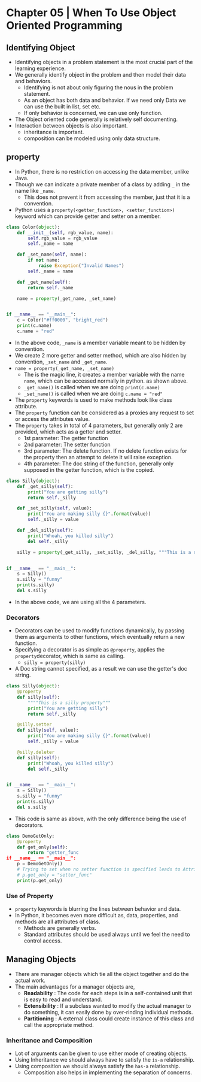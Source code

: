# Chapter 05 | When To Use Object Oriented Programming #

## Identifying Object ##

* Identifying objects in a problem statement is the most crucial part of the learning experience.
* We generally identify object in the problem and then model their data and behaviors.
    - Identifying is not about only figuring the nous in the problem statement.
    - As an object has both data and behavior. If we need only Data we can use the built in list, set etc.
    - If only behavior is concerned, we can use only function.
* The Object oriented code generally is relatively self documenting.
* Interaction between objects is also important.
    - inheritance is important.
    - composition can be modeled using only data structure.


## property ##
* In Python, there is no restriction on accessing the data member, unlike Java.
* Though we can indicate a private member of a class by adding `_` in the name like `_name`.
    - This does not prevent it from accessing the member, just that it is a convention.
* Python uses a `property(<getter_function>, <setter_function>)` keyword which can provide getter and setter on a member.

```python
class Color(object):
    def __init__(self, rgb_value, name):
        self.rgb_value = rgb_value
        self._name = name

    def _set_name(self, name):
        if not name:
            raise Exception("Invalid Names")
        self._name = name

    def _get_name(self):
        return self._name

    name = property(_get_name, _set_name)


if __name__ == "__main__":
    c = Color("#ff0000", "bright_red")
    print(c.name)
    c.name = "red"
```
* In the above code, `_name` is a member variable meant to be hidden by convention.
* We create 2 more getter and setter method, which are also hidden by convention, `_set_name` and `_get_name`.
* `name = property(_get_name, _set_name)`
    - The is the magic line, it creates a member variable with the name `name`, which can be accessed normally in python. as shown above.
    - `_get_name()` is called when we are doing `print(c.name)`
    - `_set_name()` is called when we are doing `c.name = "red"`
* The `property` keywords is used to make methods look like class attribute.
* The `property` function can be considered as a proxies any request to set or access the attributes value.
* The `property` takes in total of 4 parameters, but generally only 2 are provided, which acts as a getter and setter.
    - 1st parameter: The getter function
    - 2nd parameter: The setter function
    - 3rd parameter: The delete function. If no delete function exists for the property then an attempt to delete it will raise exception.
    - 4th parameter: The doc string of the function, generally only supposed in the getter function, which is the copied.

```python
class Silly(object):
    def _get_silly(self):
        print("You are getting silly")
        return self._silly

    def _set_silly(self, value):
        print("You are making silly {}".format(value))
        self._silly = value

    def _del_silly(self):
        print("Whoah, you killed silly")
        del self._silly

    silly = property(_get_silly, _set_silly, _del_silly, """This is a silly property""")


if __name__ == "__main__":
    s = Silly()
    s.silly = "funny"
    print(s.silly)
    del s.silly
```
* In the above code, we are using all the 4 parameters.


### Decorators ###
* Decorators can be used to modify functions dynamically, by passing them as arguments to other functions, which eventually return a new function.
* Specifying a decorator is as simple as `@property`, applies the `property`decorator, which is same as calling.
    - `silly = property(silly)`
* A Doc string cannot specified, as a result we can use the getter's doc string.

```python
class Silly(object):
    @property
    def silly(self):
        """"This is a silly property"""
        print("You are getting silly")
        return self._silly

    @silly.setter
    def silly(self, value):
        print("You are making silly {}".format(value))
        self._silly = value

    @silly.deleter
    def silly(self):
        print("Whoah, you killed silly")
        del self._silly


if __name__ == "__main__":
    s = Silly()
    s.silly = "funny"
    print(s.silly)
    del s.silly
```

* This code is same as above, with the only difference being the use of decorators.


```python
class DemoGetOnly:
    @property
    def get_only(self):
        return "getter_func
if __name__ == "__main__":
    p = DemoGetOnly()
    # Trying to set when no setter function is specified leads to AttributeError
    # p.get_only = "setter_func"
    print(p.get_only)
```



### Use of Property ###
* `property` keywords is blurring the lines between behavior and data.
* In Python, it becomes even more difficult as, data, properties, and methods are all attributes of class.
    - Methods are generally verbs.
    - Standard attributes should be used always until we feel the need to control access.


## Managing Objects ##
* There are manager objects which tie all the object together and do the actual work.
* The main advantages for a manager objects are, 
    - **Readability** : The code for each steps is in a self-contained unit that is easy to read and understand.
    - **Extensibility** : If a subclass wanted to modify the actual manager to do something, it can easily done by over-rinding individual methods.
    - **Partitioning** : A external class could create instance of this class and call the appropriate method.

### Inheritance and Composition ###
* Lot of arguments can be given to use either mode of creating objects.
* Using Inheritance we should always have to satisfy the `is-a` relationship.
* Using composition we should always satisfy the `has-a` relationship.
    - Composition also helps in implementing the separation of concerns.
